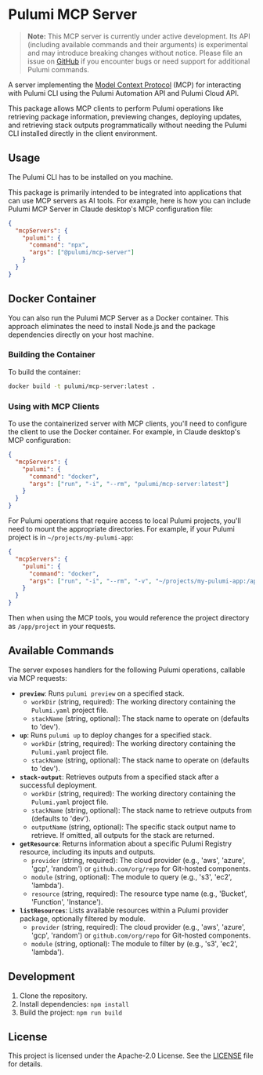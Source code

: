 # Pulumi MCP Server

> **Note:** This MCP server is currently under active development. Its API (including available commands and their arguments) is experimental and may introduce breaking changes without notice. Please file an issue on [GitHub](https://github.com/pulumi/mcp-server/issues) if you encounter bugs or need support for additional Pulumi commands.

A server implementing the [Model Context Protocol](https://modelcontextprotocol.io) (MCP) for interacting with Pulumi CLI using the Pulumi Automation API and Pulumi Cloud API.

This package allows MCP clients to perform Pulumi operations like retrieving package information, previewing changes, deploying updates, and retrieving stack outputs programmatically without needing the Pulumi CLI installed directly in the client environment.

## Usage

The Pulumi CLI has to be installed on you machine.

This package is primarily intended to be integrated into applications that can use MCP servers as AI tools. For example, here is how you can include Pulumi MCP Server in Claude desktop's MCP configuration file:

```json
{
  "mcpServers": {
    "pulumi": {
      "command": "npx",
      "args": ["@pulumi/mcp-server"]
    }
  }
}
```

## Docker Container

You can also run the Pulumi MCP Server as a Docker container. This approach eliminates the need to install Node.js and the package dependencies directly on your host machine.

### Building the Container

To build the container:

```bash
docker build -t pulumi/mcp-server:latest .
```

### Using with MCP Clients

To use the containerized server with MCP clients, you'll need to configure the client to use the Docker container. For example, in Claude desktop's MCP configuration:

```json
{
  "mcpServers": {
    "pulumi": {
      "command": "docker",
      "args": ["run", "-i", "--rm", "pulumi/mcp-server:latest"]
    }
  }
}
```

For Pulumi operations that require access to local Pulumi projects, you'll need to mount the appropriate directories. For example, if your Pulumi project is in `~/projects/my-pulumi-app`:

```json
{
  "mcpServers": {
    "pulumi": {
      "command": "docker",
      "args": ["run", "-i", "--rm", "-v", "~/projects/my-pulumi-app:/app/project", "pulumi/mcp-server:latest"]
    }
  }
}
```

Then when using the MCP tools, you would reference the project directory as `/app/project` in your requests.

## Available Commands

The server exposes handlers for the following Pulumi operations, callable via MCP requests:

*   **`preview`**: Runs `pulumi preview` on a specified stack.
    *   `workDir` (string, required): The working directory containing the `Pulumi.yaml` project file.
    *   `stackName` (string, optional): The stack name to operate on (defaults to 'dev').
*   **`up`**: Runs `pulumi up` to deploy changes for a specified stack.
    *   `workDir` (string, required): The working directory containing the `Pulumi.yaml` project file.
    *   `stackName` (string, optional): The stack name to operate on (defaults to 'dev').
*   **`stack-output`**: Retrieves outputs from a specified stack after a successful deployment.
    *   `workDir` (string, required): The working directory containing the `Pulumi.yaml` project file.
    *   `stackName` (string, optional): The stack name to retrieve outputs from (defaults to 'dev').
    *   `outputName` (string, optional): The specific stack output name to retrieve. If omitted, all outputs for the stack are returned.
*   **`getResource`**: Returns information about a specific Pulumi Registry resource, including its inputs and outputs.
    *   `provider` (string, required): The cloud provider (e.g., 'aws', 'azure', 'gcp', 'random') or `github.com/org/repo` for Git-hosted components.
    *   `module` (string, optional): The module to query (e.g., 's3', 'ec2', 'lambda').
    *   `resource` (string, required): The resource type name (e.g., 'Bucket', 'Function', 'Instance').
*   **`listResources`**: Lists available resources within a Pulumi provider package, optionally filtered by module.
    *   `provider` (string, required): The cloud provider (e.g., 'aws', 'azure', 'gcp', 'random') or `github.com/org/repo` for Git-hosted components.
    *   `module` (string, optional): The module to filter by (e.g., 's3', 'ec2', 'lambda').

## Development

1.  Clone the repository.
2.  Install dependencies: `npm install`
3.  Build the project: `npm run build`

## License

This project is licensed under the Apache-2.0 License. See the [LICENSE](LICENSE) file for details. 